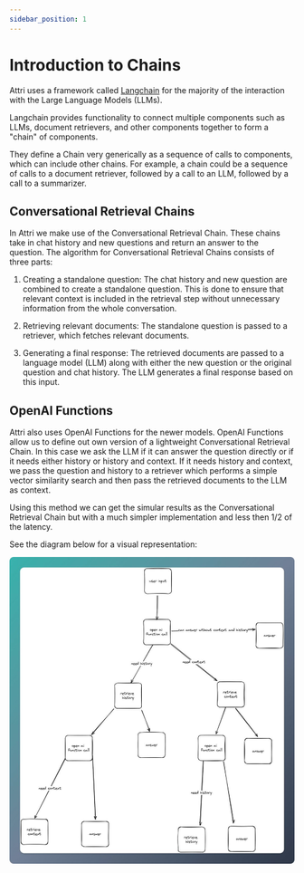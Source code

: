 ```yaml
---
sidebar_position: 1
---
```


# Introduction to Chains

Attri uses a framework called [Langchain](https://python.langchain.com/docs/get_started/introduction.html) for the majority of the interaction with the Large Language Models (LLMs).

Langchain provides functionality to connect multiple components such as LLMs, document retrievers, and other components together to form a "chain" of components.

They define a Chain very generically as a sequence of calls to components, which can include other chains. For example, a chain could be a sequence of calls to a document retriever, followed by a call to an LLM, followed by a call to a summarizer.

## Conversational Retrieval Chains

In Attri we make use of the Conversational Retrieval Chain. These chains take in chat history and new questions and return an answer to the question. The algorithm for Conversational Retrieval Chains consists of three parts:

1. Creating a standalone question: The chat history and new question are combined to create a standalone question. This is done to ensure that relevant context is included in the retrieval step without unnecessary information from the whole conversation.

2. Retrieving relevant documents: The standalone question is passed to a retriever, which fetches relevant documents.

3. Generating a final response: The retrieved documents are passed to a language model (LLM) along with either the new question or the original question and chat history. The LLM generates a final response based on this input.

## OpenAI Functions

Attri also uses OpenAI Functions for the newer models. OpenAI Functions allow us to define out own version of a lightweight Conversational Retrieval Chain. In this case we ask the LLM if it can answer the question directly or if it needs either history or history and context. If it needs history and context, we pass the question and history to a retriever which performs a simple vector similarity search and then pass the retrieved documents to the LLM as context.

Using this method we can get the simular results as the Conversational Retrieval Chain but with a much simpler implementation and less then 1/2 of the latency.

See the diagram below for a visual representation:

![OpenAI Functions](open_ai_functions_tree.jpg)
